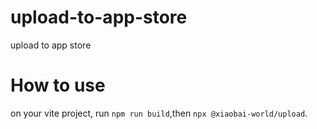 # upload-to-app-store

upload to app store

# How to use

 on your vite project, run ```npm run build```,then ```npx @xiaobai-world/upload```.